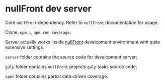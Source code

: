 # nullFront dev server

Core `nullFront` dependency. Refer to `nullFront` documentation for usage.

Clone, `npm i`, `npm run coverage`.

Server actually works inside [nullFront](https://github.com/greenminds/nullfront-dev) development environment with quite extensive settings.

`server` folder contains the source code for development server;

`gulp` folder contains `nullFront` projects `gulp` tasks source code;

`spec` folder contains partial data-driven coverage.
